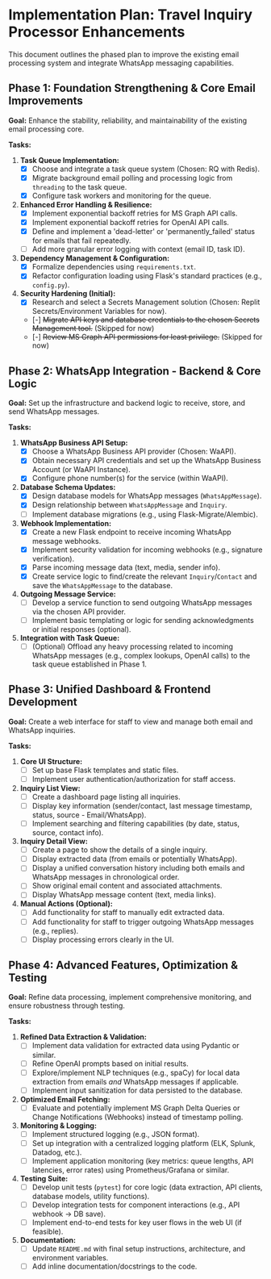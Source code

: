 # Implementation Plan: Travel Inquiry Processor Enhancements

This document outlines the phased plan to improve the existing email processing system and integrate WhatsApp messaging capabilities.

## Phase 1: Foundation Strengthening & Core Email Improvements

**Goal:** Enhance the stability, reliability, and maintainability of the existing email processing core.

**Tasks:**

1.  **Task Queue Implementation:**
    *   [x] Choose and integrate a task queue system (Chosen: RQ with Redis).
    *   [x] Migrate background email polling and processing logic from `threading` to the task queue.
    *   [x] Configure task workers and monitoring for the queue.
2.  **Enhanced Error Handling & Resilience:**
    *   [x] Implement exponential backoff retries for MS Graph API calls.
    *   [x] Implement exponential backoff retries for OpenAI API calls.
    *   [x] Define and implement a 'dead-letter' or 'permanently_failed' status for emails that fail repeatedly.
    *   [ ] Add more granular error logging with context (email ID, task ID).
3.  **Dependency Management & Configuration:**
    *   [x] Formalize dependencies using `requirements.txt`.
    *   [x] Refactor configuration loading using Flask's standard practices (e.g., `config.py`).
4.  **Security Hardening (Initial):**
    *   [x] Research and select a Secrets Management solution (Chosen: Replit Secrets/Environment Variables for now).
    *   [-] ~~Migrate API keys and database credentials to the chosen Secrets Management tool.~~ (Skipped for now)
    *   [-] ~~Review MS Graph API permissions for least privilege.~~ (Skipped for now)

## Phase 2: WhatsApp Integration - Backend & Core Logic

**Goal:** Set up the infrastructure and backend logic to receive, store, and send WhatsApp messages.

**Tasks:**

1.  **WhatsApp Business API Setup:**
    *   [x] Choose a WhatsApp Business API provider (Chosen: WaAPI).
    *   [x] Obtain necessary API credentials and set up the WhatsApp Business Account (or WaAPI Instance).
    *   [x] Configure phone number(s) for the service (within WaAPI).
2.  **Database Schema Updates:**
    *   [x] Design database models for WhatsApp messages (`WhatsAppMessage`).
    *   [x] Design relationship between `WhatsAppMessage` and `Inquiry`.
    *   [ ] Implement database migrations (e.g., using Flask-Migrate/Alembic).
3.  **Webhook Implementation:**
    *   [x] Create a new Flask endpoint to receive incoming WhatsApp message webhooks.
    *   [x] Implement security validation for incoming webhooks (e.g., signature verification).
    *   [x] Parse incoming message data (text, media, sender info).
    *   [x] Create service logic to find/create the relevant `Inquiry`/`Contact` and save the `WhatsAppMessage` to the database.
4.  **Outgoing Message Service:**
    *   [ ] Develop a service function to send outgoing WhatsApp messages via the chosen API provider.
    *   [ ] Implement basic templating or logic for sending acknowledgments or initial responses (optional).
5.  **Integration with Task Queue:**
    *   [ ] (Optional) Offload any heavy processing related to incoming WhatsApp messages (e.g., complex lookups, OpenAI calls) to the task queue established in Phase 1.

## Phase 3: Unified Dashboard & Frontend Development

**Goal:** Create a web interface for staff to view and manage both email and WhatsApp inquiries.

**Tasks:**

1.  **Core UI Structure:**
    *   [ ] Set up base Flask templates and static files.
    *   [ ] Implement user authentication/authorization for staff access.
2.  **Inquiry List View:**
    *   [ ] Create a dashboard page listing all inquiries.
    *   [ ] Display key information (sender/contact, last message timestamp, status, source - Email/WhatsApp).
    *   [ ] Implement searching and filtering capabilities (by date, status, source, contact info).
3.  **Inquiry Detail View:**
    *   [ ] Create a page to show the details of a single inquiry.
    *   [ ] Display extracted data (from emails or potentially WhatsApp).
    *   [ ] Display a unified conversation history including both emails and WhatsApp messages in chronological order.
    *   [ ] Show original email content and associated attachments.
    *   [ ] Display WhatsApp message content (text, media links).
4.  **Manual Actions (Optional):**
    *   [ ] Add functionality for staff to manually edit extracted data.
    *   [ ] Add functionality for staff to trigger outgoing WhatsApp messages (e.g., replies).
    *   [ ] Display processing errors clearly in the UI.

## Phase 4: Advanced Features, Optimization & Testing

**Goal:** Refine data processing, implement comprehensive monitoring, and ensure robustness through testing.

**Tasks:**

1.  **Refined Data Extraction & Validation:**
    *   [ ] Implement data validation for extracted data using Pydantic or similar.
    *   [ ] Refine OpenAI prompts based on initial results.
    *   [ ] Explore/implement NLP techniques (e.g., spaCy) for local data extraction from emails *and* WhatsApp messages if applicable.
    *   [ ] Implement input sanitization for data persisted to the database.
2.  **Optimized Email Fetching:**
    *   [ ] Evaluate and potentially implement MS Graph Delta Queries or Change Notifications (Webhooks) instead of timestamp polling.
3.  **Monitoring & Logging:**
    *   [ ] Implement structured logging (e.g., JSON format).
    *   [ ] Set up integration with a centralized logging platform (ELK, Splunk, Datadog, etc.).
    *   [ ] Implement application monitoring (key metrics: queue lengths, API latencies, error rates) using Prometheus/Grafana or similar.
4.  **Testing Suite:**
    *   [ ] Develop unit tests (`pytest`) for core logic (data extraction, API clients, database models, utility functions).
    *   [ ] Develop integration tests for component interactions (e.g., API webhook -> DB save).
    *   [ ] Implement end-to-end tests for key user flows in the web UI (if feasible).
5.  **Documentation:**
    *   [ ] Update `README.md` with final setup instructions, architecture, and environment variables.
    *   [ ] Add inline documentation/docstrings to the code. 
